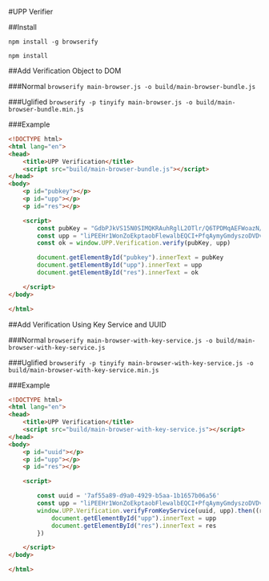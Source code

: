 #UPP Verifier

##Install

`npm install -g browserify`

`npm install`

##Add Verification Object to DOM

###Normal
`browserify main-browser.js -o build/main-browser-bundle.js`

###Uglified
`browserify -p tinyify main-browser.js -o build/main-browser-bundle.min.js`

###Example

```html
<!DOCTYPE html>
<html lang="en">
<head>
    <title>UPP Verification</title>
    <script src="build/main-browser-bundle.js"></script>
</head>
<body>
    <p id="pubkey"></p>
    <p id="upp"></p>
    <p id="res"></p>

    <script>
        const pubKey = "GdbPJkVS15N0SIMQKRAuhRglL2OTlr/Q6TPDMqAEFWoazN/avO5/KO0iSjOKrUa7qWgiEB8Zw/QMzn8y1XB51Q==";
        const upp = "liPEEHr1WonZoEkptaobFlewalbEQCI+PfqAymyGmdyszoDVDvQwTTs9aSLfDwFr163jyiXpKfpaddpkR6g7DtfaCz/4IJyRLostPO2PWsgwigqW9G8AxCB01pV0Aw5ngFA9RXBpJ8nu+dT8chghOj1goS4O38ZWisRATv0reU41YtXKJp6lpXh5Jt5buq4n17sBbVm3GLyiAeTmSGuAEQcxbE7j7UhOQLg8uR1Oj/Ql2tbKmhRCzR5jWg=="
        const ok = window.UPP.Verification.verify(pubKey, upp)

        document.getElementById("pubkey").innerText = pubKey
        document.getElementById("upp").innerText = upp
        document.getElementById("res").innerText = ok

    </script>
</body>

</html>
```


##Add Verification Using Key Service and UUID

###Normal
`browserify main-browser-with-key-service.js -o build/main-browser-with-key-service.js`

###Uglified
`browserify -p tinyify main-browser-with-key-service.js -o build/main-browser-with-key-service.min.js`

###Example

```html
<!DOCTYPE html>
<html lang="en">
<head>
    <title>UPP Verification</title>
    <script src="build/main-browser-with-key-service.js"></script>
</head>
<body>
    <p id="uuid"></p>
    <p id="upp"></p>
    <p id="res"></p>

    <script>

        const uuid = '7af55a89-d9a0-4929-b5aa-1b1657b06a56'
        const upp = "liPEEHr1WonZoEkptaobFlewalbEQCI+PfqAymyGmdyszoDVDvQwTTs9aSLfDwFr163jyiXpKfpaddpkR6g7DtfaCz/4IJyRLostPO2PWsgwigqW9G8AxCB01pV0Aw5ngFA9RXBpJ8nu+dT8chghOj1goS4O38ZWisRATv0reU41YtXKJp6lpXh5Jt5buq4n17sBbVm3GLyiAeTmSGuAEQcxbE7j7UhOQLg8uR1Oj/Ql2tbKmhRCzR5jWg=="
        window.UPP.Verification.verifyFromKeyService(uuid, upp).then((res) => {
            document.getElementById("upp").innerText = upp
            document.getElementById("res").innerText = res
        })

    </script>
</body>

</html>
```

